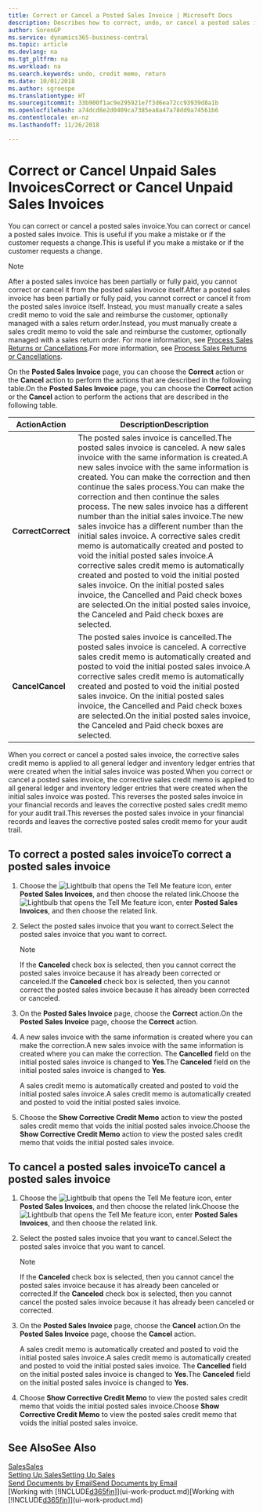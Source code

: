 ```yaml
---
title: Correct or Cancel a Posted Sales Invoice | Microsoft Docs
description: Describes how to correct, undo, or cancel a posted sales invoice and apply a sales credit memo.
author: SorenGP
ms.service: dynamics365-business-central
ms.topic: article
ms.devlang: na
ms.tgt_pltfrm: na
ms.workload: na
ms.search.keywords: undo, credit memo, return
ms.date: 10/01/2018
ms.author: sgroespe
ms.translationtype: HT
ms.sourcegitcommit: 33b900f1ac9e295921e7f3d6ea72cc93939d8a1b
ms.openlocfilehash: a74dcd8e2d0409ca7385ea8a47a78dd9a74561b6
ms.contentlocale: en-nz
ms.lasthandoff: 11/26/2018

---
```

# <a name="correct-or-cancel-unpaid-sales-invoices"></a><span data-ttu-id="3e356-103">Correct or Cancel Unpaid Sales Invoices</span><span class="sxs-lookup"><span data-stu-id="3e356-103">Correct or Cancel Unpaid Sales Invoices</span></span>
<span data-ttu-id="3e356-104">You can correct or cancel a posted sales invoice.</span><span class="sxs-lookup"><span data-stu-id="3e356-104">You can correct or cancel a posted sales invoice.</span></span> <span data-ttu-id="3e356-105">This is useful if you make a mistake or if the customer requests a change.</span><span class="sxs-lookup"><span data-stu-id="3e356-105">This is useful if you make a mistake or if the customer requests a change.</span></span>

> [!NOTE]  
>   <span data-ttu-id="3e356-106">After a posted sales invoice has been partially or fully paid, you cannot correct or cancel it from the posted sales invoice itself.</span><span class="sxs-lookup"><span data-stu-id="3e356-106">After a posted sales invoice has been partially or fully paid, you cannot correct or cancel it from the posted sales invoice itself.</span></span> <span data-ttu-id="3e356-107">Instead, you must manually create a sales credit memo to void the sale and reimburse the customer, optionally managed with a sales return order.</span><span class="sxs-lookup"><span data-stu-id="3e356-107">Instead, you must manually create a sales credit memo to void the sale and reimburse the customer, optionally managed with a sales return order.</span></span> <span data-ttu-id="3e356-108">For more information, see [Process Sales Returns or Cancellations](sales-how-process-sales-returns-cancellations.md).</span><span class="sxs-lookup"><span data-stu-id="3e356-108">For more information, see [Process Sales Returns or Cancellations](sales-how-process-sales-returns-cancellations.md).</span></span>

<span data-ttu-id="3e356-109">On the **Posted Sales Invoice** page, you can choose the **Correct** action or the **Cancel** action to perform the actions that are described in the following table.</span><span class="sxs-lookup"><span data-stu-id="3e356-109">On the **Posted Sales Invoice** page, you can choose the **Correct** action or the **Cancel** action to perform the actions that are described in the following table.</span></span>

| <span data-ttu-id="3e356-110">Action</span><span class="sxs-lookup"><span data-stu-id="3e356-110">Action</span></span> | <span data-ttu-id="3e356-111">Description</span><span class="sxs-lookup"><span data-stu-id="3e356-111">Description</span></span> |
| --- | --- |
| <span data-ttu-id="3e356-112">**Correct**</span><span class="sxs-lookup"><span data-stu-id="3e356-112">**Correct**</span></span> |<span data-ttu-id="3e356-113">The posted sales invoice is cancelled.</span><span class="sxs-lookup"><span data-stu-id="3e356-113">The posted sales invoice is canceled.</span></span> <span data-ttu-id="3e356-114">A new sales invoice with the same information is created.</span><span class="sxs-lookup"><span data-stu-id="3e356-114">A new sales invoice with the same information is created.</span></span> <span data-ttu-id="3e356-115">You can make the correction and then continue the sales process.</span><span class="sxs-lookup"><span data-stu-id="3e356-115">You can make the correction and then continue the sales process.</span></span> <span data-ttu-id="3e356-116">The new sales invoice has a different number than the initial sales invoice.</span><span class="sxs-lookup"><span data-stu-id="3e356-116">The new sales invoice has a different number than the initial sales invoice.</span></span> <span data-ttu-id="3e356-117">A corrective sales credit memo is automatically created and posted to void the initial posted sales invoice.</span><span class="sxs-lookup"><span data-stu-id="3e356-117">A corrective sales credit memo is automatically created and posted to void the initial posted sales invoice.</span></span> <span data-ttu-id="3e356-118">On the initial posted sales invoice, the Cancelled and Paid check boxes are selected.</span><span class="sxs-lookup"><span data-stu-id="3e356-118">On the initial posted sales invoice, the Canceled and Paid check boxes are selected.</span></span> |
| <span data-ttu-id="3e356-119">**Cancel**</span><span class="sxs-lookup"><span data-stu-id="3e356-119">**Cancel**</span></span> |<span data-ttu-id="3e356-120">The posted sales invoice is cancelled.</span><span class="sxs-lookup"><span data-stu-id="3e356-120">The posted sales invoice is canceled.</span></span> <span data-ttu-id="3e356-121">A corrective sales credit memo is automatically created and posted to void the initial posted sales invoice.</span><span class="sxs-lookup"><span data-stu-id="3e356-121">A corrective sales credit memo is automatically created and posted to void the initial posted sales invoice.</span></span> <span data-ttu-id="3e356-122">On the initial posted sales invoice, the Cancelled and Paid check boxes are selected.</span><span class="sxs-lookup"><span data-stu-id="3e356-122">On the initial posted sales invoice, the Canceled and Paid check boxes are selected.</span></span> |

<span data-ttu-id="3e356-123">When you correct or cancel a posted sales invoice, the corrective sales credit memo is applied to all general ledger and inventory ledger entries that were created when the initial sales invoice was posted.</span><span class="sxs-lookup"><span data-stu-id="3e356-123">When you correct or cancel a posted sales invoice, the corrective sales credit memo is applied to all general ledger and inventory ledger entries that were created when the initial sales invoice was posted.</span></span> <span data-ttu-id="3e356-124">This reverses the posted sales invoice in your financial records and leaves the corrective posted sales credit memo for your audit trail.</span><span class="sxs-lookup"><span data-stu-id="3e356-124">This reverses the posted sales invoice in your financial records and leaves the corrective posted sales credit memo for your audit trail.</span></span>

## <a name="to-correct-a-posted-sales-invoice"></a><span data-ttu-id="3e356-125">To correct a posted sales invoice</span><span class="sxs-lookup"><span data-stu-id="3e356-125">To correct a posted sales invoice</span></span>
1. <span data-ttu-id="3e356-126">Choose the ![Lightbulb that opens the Tell Me feature](media/ui-search/search_small.png "Tell me what you want to do") icon, enter **Posted Sales Invoices**, and then choose the related link.</span><span class="sxs-lookup"><span data-stu-id="3e356-126">Choose the ![Lightbulb that opens the Tell Me feature](media/ui-search/search_small.png "Tell me what you want to do") icon, enter **Posted Sales Invoices**, and then choose the related link.</span></span>  
2. <span data-ttu-id="3e356-127">Select the posted sales invoice that you want to correct.</span><span class="sxs-lookup"><span data-stu-id="3e356-127">Select the posted sales invoice that you want to correct.</span></span>

    > [!NOTE]  
    >   <span data-ttu-id="3e356-128">If the **Canceled** check box is selected, then you cannot correct the posted sales invoice because it has already been corrected or canceled.</span><span class="sxs-lookup"><span data-stu-id="3e356-128">If the **Canceled** check box is selected, then you cannot correct the posted sales invoice because it has already been corrected or canceled.</span></span>
3. <span data-ttu-id="3e356-129">On the **Posted Sales Invoice** page, choose the **Correct** action.</span><span class="sxs-lookup"><span data-stu-id="3e356-129">On the **Posted Sales Invoice** page, choose the **Correct** action.</span></span>  
4. <span data-ttu-id="3e356-130">A new sales invoice with the same information is created where you can make the correction.</span><span class="sxs-lookup"><span data-stu-id="3e356-130">A new sales invoice with the same information is created where you can make the correction.</span></span> <span data-ttu-id="3e356-131">The **Cancelled** field on the initial posted sales invoice is changed to **Yes**.</span><span class="sxs-lookup"><span data-stu-id="3e356-131">The **Canceled** field on the initial posted sales invoice is changed to **Yes**.</span></span>

    <span data-ttu-id="3e356-132">A sales credit memo is automatically created and posted to void the initial posted sales invoice.</span><span class="sxs-lookup"><span data-stu-id="3e356-132">A sales credit memo is automatically created and posted to void the initial posted sales invoice.</span></span>
5. <span data-ttu-id="3e356-133">Choose the **Show Corrective Credit Memo** action to view the posted sales credit memo that voids the initial posted sales invoice.</span><span class="sxs-lookup"><span data-stu-id="3e356-133">Choose the **Show Corrective Credit Memo** action to view the posted sales credit memo that voids the initial posted sales invoice.</span></span>

## <a name="to-cancel-a-posted-sales-invoice"></a><span data-ttu-id="3e356-134">To cancel a posted sales invoice</span><span class="sxs-lookup"><span data-stu-id="3e356-134">To cancel a posted sales invoice</span></span>
1. <span data-ttu-id="3e356-135">Choose the ![Lightbulb that opens the Tell Me feature](media/ui-search/search_small.png "Tell me what you want to do") icon, enter **Posted Sales Invoices**, and then choose the related link.</span><span class="sxs-lookup"><span data-stu-id="3e356-135">Choose the ![Lightbulb that opens the Tell Me feature](media/ui-search/search_small.png "Tell me what you want to do") icon, enter **Posted Sales Invoices**, and then choose the related link.</span></span>  
2. <span data-ttu-id="3e356-136">Select the posted sales invoice that you want to cancel.</span><span class="sxs-lookup"><span data-stu-id="3e356-136">Select the posted sales invoice that you want to cancel.</span></span>

    > [!NOTE]  
    >   <span data-ttu-id="3e356-137">If the **Canceled** check box is selected, then you cannot cancel the posted sales invoice because it has already been canceled or corrected.</span><span class="sxs-lookup"><span data-stu-id="3e356-137">If the **Canceled** check box is selected, then you cannot cancel the posted sales invoice because it has already been canceled or corrected.</span></span>
3. <span data-ttu-id="3e356-138">On the **Posted Sales Invoice** page, choose the **Cancel** action.</span><span class="sxs-lookup"><span data-stu-id="3e356-138">On the **Posted Sales Invoice** page, choose the **Cancel** action.</span></span>

    <span data-ttu-id="3e356-139">A sales credit memo is automatically created and posted to void the initial posted sales invoice.</span><span class="sxs-lookup"><span data-stu-id="3e356-139">A sales credit memo is automatically created and posted to void the initial posted sales invoice.</span></span> <span data-ttu-id="3e356-140">The **Cancelled** field on the initial posted sales invoice is changed to **Yes**.</span><span class="sxs-lookup"><span data-stu-id="3e356-140">The **Canceled** field on the initial posted sales invoice is changed to **Yes**.</span></span>
4. <span data-ttu-id="3e356-141">Choose **Show Corrective Credit Memo** to view the posted sales credit memo that voids the initial posted sales invoice.</span><span class="sxs-lookup"><span data-stu-id="3e356-141">Choose **Show Corrective Credit Memo** to view the posted sales credit memo that voids the initial posted sales invoice.</span></span>

## <a name="see-also"></a><span data-ttu-id="3e356-142">See Also</span><span class="sxs-lookup"><span data-stu-id="3e356-142">See Also</span></span>
[<span data-ttu-id="3e356-143">Sales</span><span class="sxs-lookup"><span data-stu-id="3e356-143">Sales</span></span>](sales-manage-sales.md)  
[<span data-ttu-id="3e356-144">Setting Up Sales</span><span class="sxs-lookup"><span data-stu-id="3e356-144">Setting Up Sales</span></span>](sales-setup-sales.md)  
[<span data-ttu-id="3e356-145">Send Documents by Email</span><span class="sxs-lookup"><span data-stu-id="3e356-145">Send Documents by Email</span></span>](ui-how-send-documents-email.md)  
<span data-ttu-id="3e356-146">[Working with [!INCLUDE[d365fin](includes/d365fin_md.md)]](ui-work-product.md)</span><span class="sxs-lookup"><span data-stu-id="3e356-146">[Working with [!INCLUDE[d365fin](includes/d365fin_md.md)]](ui-work-product.md)</span></span>

